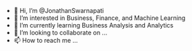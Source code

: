 - 👋 Hi, I’m @JonathanSwarnapati
- 👀 I’m interested in Business, Finance, and Machine Learning
- 🌱 I’m currently learning Business Analysis and Analytics
- 💞️ I’m looking to collaborate on ...
- 📫 How to reach me ...

<!---
JonathanSwarnapati/JonathanSwarnapati is a ✨ special ✨ repository because its `README.md` (this file) appears on your GitHub profile.
You can click the Preview link to take a look at your changes.
--->
